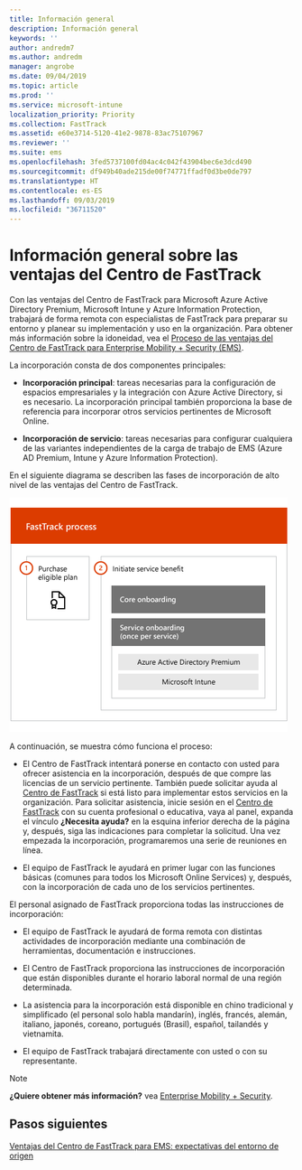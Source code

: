 ```yaml
---
title: Información general
description: Información general
keywords: ''
author: andredm7
ms.author: andredm
manager: angrobe
ms.date: 09/04/2019
ms.topic: article
ms.prod: ''
ms.service: microsoft-intune
localization_priority: Priority
ms.collection: FastTrack
ms.assetid: e60e3714-5120-41e2-9878-83ac75107967
ms.reviewer: ''
ms.suite: ems
ms.openlocfilehash: 3fed5737100fd04ac4c042f43904bec6e3dcd490
ms.sourcegitcommit: df949b40ade215de00f74771ffadf0d3be0de797
ms.translationtype: HT
ms.contentlocale: es-ES
ms.lasthandoff: 09/03/2019
ms.locfileid: "36711520"
---
```

# <a name="fasttrack-center-benefit-overview"></a>Información general sobre las ventajas del Centro de FastTrack

Con las ventajas del Centro de FastTrack para Microsoft Azure Active Directory Premium, Microsoft Intune y Azure Information Protection, trabajará de forma remota con especialistas de FastTrack para preparar su entorno y planear su implementación y uso en la organización. Para obtener más información sobre la idoneidad, vea el [Proceso de las ventajas del Centro de FastTrack para Enterprise Mobility + Security (EMS)](EMS-fasttrack-process.md).

La incorporación consta de dos componentes principales:

-   **Incorporación principal**: tareas necesarias para la configuración de espacios empresariales y la integración con Azure Active Directory, si es necesario. La incorporación principal también proporciona la base de referencia para incorporar otros servicios pertinentes de Microsoft Online.

-   **Incorporación de servicio**: tareas necesarias para configurar cualquiera de las variantes independientes de la carga de trabajo de EMS (Azure AD Premium, Intune y Azure Information Protection).

En el siguiente diagrama se describen las fases de incorporación de alto nivel de las ventajas del Centro de FastTrack.

![Las fases de incorporación de alto nivel del uso de las ventajas del Centro de FastTrack](./media/ft-onboarding-process.png)

A continuación, se muestra cómo funciona el proceso:

- El Centro de FastTrack intentará ponerse en contacto con usted para ofrecer asistencia en la incorporación, después de que compre las licencias de un servicio pertinente. También puede solicitar ayuda al [Centro de FastTrack](https://go.microsoft.com/fwlink/?linkid=780698) si está listo para implementar estos servicios en la organización. Para solicitar asistencia, inicie sesión en el [Centro de FastTrack](https://go.microsoft.com/fwlink/?linkid=780698) con su cuenta profesional o educativa, vaya al panel, expanda el vínculo **¿Necesita ayuda?** en la esquina inferior derecha de la página y, después, siga las indicaciones para completar la solicitud. Una vez empezada la incorporación, programaremos una serie de reuniones en línea.

-   El equipo de FastTrack le ayudará en primer lugar con las funciones básicas (comunes para todos los Microsoft Online Services) y, después, con la incorporación de cada uno de los servicios pertinentes.

El personal asignado de FastTrack proporciona todas las instrucciones de incorporación:

-   El equipo de FastTrack le ayudará de forma remota con distintas actividades de incorporación mediante una combinación de herramientas, documentación e instrucciones.

-   El Centro de FastTrack proporciona las instrucciones de incorporación que están disponibles durante el horario laboral normal de una región determinada.

-   La asistencia para la incorporación está disponible en chino tradicional y simplificado (el personal solo habla mandarín), inglés, francés, alemán, italiano, japonés, coreano, portugués (Brasil), español, tailandés y vietnamita.

-   El equipo de FastTrack trabajará directamente con usted o con su representante.

> [!NOTE]
> **¿Quiere obtener más información?** vea [Enterprise Mobility + Security](https://www.microsoft.com/cloud-platform/enterprise-mobility).  

## <a name="next-steps"></a>Pasos siguientes

[Ventajas del Centro de FastTrack para EMS: expectativas del entorno de origen](EMS-source-environment-expectations.md)

